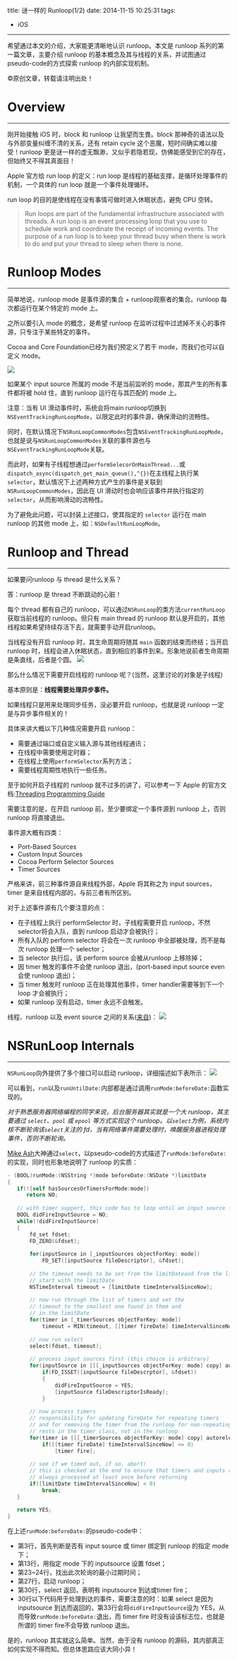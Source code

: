 title: 谜一样的 Runloop(1/2)
date: 2014-11-15 10:25:31
tags:
- iOS
---
希望通过本文的介绍，大家能更清晰地认识 runloop。本文是 runloop 系列的第一篇文章，主要介绍 runloop 的基本概念及其与线程的关系，并试图通过pseudo-code的方式探索 runloop 的内部实现机制。
<!--more-->
©原创文章，转载请注明出处！

# Overview
_______________

刚开始接触 iOS 时，block 和 runloop 让我望而生畏。block 那神奇的语法以及与外部变量纠缠不清的关系，还有 retain cycle 这个恶魔，短时间确实难以接受！runloop 更是谜一样的虚无飘渺，又似乎若隐若现，仿佛能感受到它的存在，但始终又不得其真面目！

Apple 官方给 run loop 的定义：run loop 是线程的基础支撑，是循环处理事件的机制，一个具体的 run loop 就是一个事件处理循环。

run loop 的目的是使线程在没有事情可做时进入休眠状态，避免 CPU 空转。

> Run loops are part of the fundamental infrastructure associated with threads. A run loop is an event processing loop that you use to schedule work and coordinate the receipt of incoming events. The purpose of a run loop is to keep your thread busy when there is work to do and put your thread to sleep when there is none.

# Runloop Modes
_______________

简单地说，runloop mode 是事件源的集合 + runloop观察者的集合。runloop 每次都运行在某个特定的 mode 上。

之所以要引入 mode 的概念，是希望 runloop 在监听过程中过滤掉不关心的事件源，只专注于某些特定的事件。

Cocoa and Core Foundation已经为我们预定义了若干 mode，而我们也可以自定义 mode。

![](/img/Predefinedrunloopmodes.png)

如果某个 input source 所属的 mode 不是当前监听的 mode，那其产生的所有事件都将被 hold 住，直到 runloop 运行在与其匹配的 mode 上。

注意：当有 UI 滑动事件时，系统会将main runloop切换到`NSEventTrackingRunLoopMode`，以限定此时的事件源，确保滑动的流畅性。

同时，在默认情况下`NSRunLoopCommonModes`包含`NSEventTrackingRunLoopMode`，也就是说与`NSRunLoopCommonModes`关联的事件源也与`NSEventTrackingRunLoopMode`关联。

而此时，如果有子线程想通过`performSelecorOnMainThread...`或`dispatch_async(dispatch_get_main_queue(),^{})`在主线程上执行某 `selector`，默认情况下上述两种方式产生的事件是关联到`NSRunLoopCommonModes`，因此在 UI 滑动时也会响应该事件并执行指定的 `selector`，从而影响滑动的流畅性。

为了避免此问题，可以封装上述接口，使其指定的 `selector` 运行在 main runloop 的其他 mode 上，如：`NSDefaultRunLoopMode`。


# Runloop and Thread
_______________

如果要问runloop 与 thread 是什么关系？

答：runloop 是 thread 不断跳动的心脏！

每个 thread 都有自己的 runloop，可以通过`NSRunLoop`的类方法`currentRunLoop`获取当前线程的 runloop。但只有 main thread 的 runloop 默认是开启的，其他线程如果希望持续存活下去，就需要手动开启runloop。

当线程没有开启 runloop 时，其生命周期将随其 `main` 函数的结束而终结；当开启 runloop 时，线程会进入休眠状态，直到相应的事件到来。形象地说前者生命周期是条直线，后者是个圆。
![](/img/threadandrunloop.png)

那么什么情况下需要开启线程的 runloop 呢？(当然，这里讨论的对象是子线程)

基本原则是：**线程需要处理异步事件。**

如果线程只是用来处理同步任务，没必要开启 runloop，也就是说 runloop 一定是与异步事件相关的！

具体来讲大概以下几种情况需要开启 runloop：
+ 需要通过端口或自定义输入源与其他线程通讯；
+ 在线程中需要使用定时器；
+ 在线程上使用`performSelector`系列方法；
+ 需要线程周期性地执行一些任务。

至于如何开启子线程的 runloop 就不过多的讲了，可以参考一下 Apple 的官方文档:[Threading Programming Guide](https://developer.apple.com/library/ios/documentation/Cocoa/Conceptual/Multithreading/RunLoopManagement/RunLoopManagement.html)

需要注意的是，在开启 runloop 前，至少要绑定一个事件源到 runloop 上，否则 runloop 将直接退出。

事件源大概有四类：
+ Port-Based Sources
+ Custom Input Sources
+ Cocoa Perform Selector Sources
+ Timer Sources

严格来讲，前三种事件源自来线程外部，Apple 将其称之为 input sources，timer 是来自线程内部的，与前三者有所区别。

对于上述事件源有几个要注意的点：
+ 在子线程上执行 performSelector 时，子线程需要开启 runloop，不然selector将会入队，直到 runloop 启动才会被执行；
+ 所有入队的 perform selector 将会在一次 runloop 中全部被处理，而不是每次 runloop 处理一个 selector；
+ 当 selector 执行后，该 perform source 会被从runloop 上移除掉；
+ 因 timer 触发的事件不会使 runloop 退出，(port-based input source even会使 runloop 退出)；
+ 当 timer 触发时 runloop 正在处理其他事件，timer handler需要等到下一个 loop 才会被执行；
+ 如果 runloop 没有启动，timer 永远不会触发。

线程、runloop 以及 event source 之间的关系([来自](https://developer.apple.com/library/ios/documentation/Cocoa/Conceptual/Multithreading/RunLoopManagement/RunLoopManagement.html))：
![](/img/threadrunloopsource.png)

# NSRunLoop Internals
_______________

`NSRunLoop`向外提供了多个接口可以启动 runloop，详细描述如下表所示：
![](/img/runmethodsofrunloop.png)

可以看到，`run`以及`runUntilDate:`内部都是通过调用`runMode:beforeDate:`函数实现的。

_对于熟悉服务器网络编程的同学来说，后台服务器其实就是一个大 runloop，其主要通过 `select`、`pool` 或 `epool` 等方式实现这个 runloop。以`select`为例，系统内核不断轮询该`select`关注的 fd，当有网络事件需要处理时，唤醒服务器进程处理事件，否则不断轮询。_

[Mike Ash](https://mikeash.com/pyblog/friday-qa-2010-01-01-nsrunloop-internals.html)大神通过`select`，以pseudo-code的方式描述了`runMode:beforeDate:`的实现，同时也形象地说明了 runloop 的实质：

```mm
- (BOOL)runMode:(NSString *)mode beforeDate:(NSDate *)limitDate
{
   if(![self hasSourcesOrTimersForMode:mode])
      return NO;
        
   // with timer support, this code has to loop until an input source fires
   BOOL didFireInputSource = NO;
   while(!didFireInputSource)
   {
       fd_set fdset;
       FD_ZERO(&fdset);
       
       for(inputSource in [_inputSources objectForKey: mode])
           FD_SET([inputSource fileDescriptor], &fdset);
       
       // the timeout needs to be set from the limitDateand from the list of timers
       // start with the limitDate
       NSTimeInterval timeout = [limitDate timeIntervalSinceNow];
       
       // now run through the list of timers and set the
       // timeout to the smallest one found in them and
       // in the limitDate
       for(timer in [_timerSources objectForKey: mode])
           timeout = MIN(timeout, [[timer fireDate] timeIntervalSinceNow]);
       
       // now run select
       select(fdset, timeout);
       
       // process input sources first (this choice is arbitrary)
       for(inputSource in [[[_inputSources objectForKey: mode] copy] autorelease])
           if(FD_ISSET([inputSource fileDescrptor], &fdset))
           {
               didFireInputSource = YES;
               [inputSource fileDescriptorIsReady];
           }
       
       // now process timers
       // responsibility for updating fireDate for repeating timers
       // and for removing the timer from the runloop for non-repeating timers
       // rests in the timer class, not in the runloop
       for(timer in [[[_timerSources objectForKey: mode] copy] autorelease])
           if([[timer fireDate] timeIntervalSinceNow] <= 0)
               [timer fire];
       
       // see if we timed out, if so, abort!
       // this is checked at the end to ensure that timers and inputs are
       // always processed at least once before returning
       if([limitDate timeIntervalSinceNow] < 0)
           break;
   }
   
   return YES;
}
```

在上述`runMode:beforeDate:`的pseudo-code中：

+ 第3行，首先判断是否有 input source 或 timer 绑定到 runloop 的指定 mode 下；
+ 第13行，用指定 mode 下的 inputsource 设置 fdset；
+ 第23~24行，找出此次轮询的最小过期时间；
+ 第27行，启动 runloop；
+ 第30行，select 返回，表明有 inputsource 到达或timer fire；
+ 30行以下代码用于处理到达的事件，需要注意的时：如果 select 是因为 inputsource 到达而返回的，第33行会将`didFireInputSource`设为 YES，从而导致`runMode:beforeDate:`退出，而 timer fire 时没有设该标志位，也就是所谓的 timer fire不会导致 runloop 退出。


是的，runloop 其实就这么简单。当然，由于没有 runloop 的源码，其内部真正如何实现不得而知。但总体思路应该大同小异！
